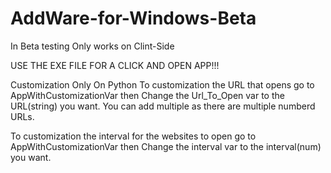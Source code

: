 # AddWare-for-Windows-Beta
In Beta testing
Only works on Clint-Side

USE THE EXE FILE FOR A CLICK AND OPEN APP!!!


Customization Only On Python
To customization the URL that opens go to AppWithCustomizationVar then Change the Url_To_Open var to the URL(string) you want. You can add multiple as there are multiple numberd URLs.

To customization the interval for the websites to open go to AppWithCustomizationVar then Change the interval var to the interval(num) you want.
